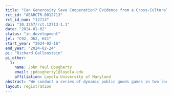 ```yaml
---
title: "Can Generosity Save Cooperation? Evidence from a Cross-Cultural Public Goods Game"
rct_id: "AEARCTR-0012713"
rct_id_num: "12713"
doi: "10.1257/rct.12713-1.1"
date: "2024-01-02"
status: "in_development"
jel: "C92, D62, H41"
start_year: "2024-02-16"
end_year: "2024-02-24"
pi: "Richard Gallenstein"
pi_other:
  1:
    name: John Paul Dougherty
    email: jpdougherty1@loyola.edu
    affiliation: Loyola University of Maryland
abstract: "We conduct a series of dynamic public goods games in two locations, Ghana and the United States, to measure how unconditional cooperation (i.e. generosity) may crowd in cooperation. The key experimental intervention is that in half of the treatments, one participant in the four-player groups, employs an unconditional cooperation strategy, giving all of their endowment to the public good regardless of the behavior of their group members. By experimentally imposing this unconditional cooperation strategy, we are able to determine if such cooperative behavior crowds in cooperation from other group members. An additional treatment introduces inequality of initial endowments to explore whether the impact of unconditional cooperation differs under inequality. "
layout: registration
---
```


